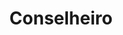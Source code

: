 ---
title: Conselheiro
name: conselheiro
permalink: /conselheiro/
turmas:
    - id: 9O
      nome: "9º O"
      flickr_id: 72157671807144034
---